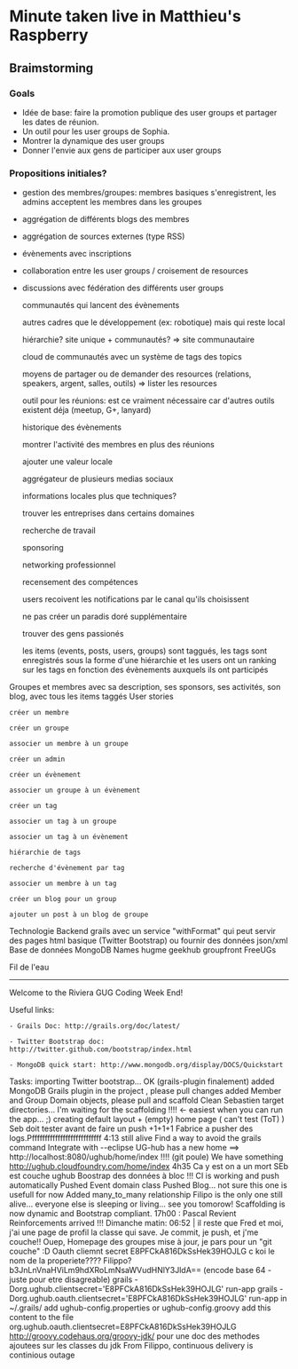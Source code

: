 Minute taken live in Matthieu's Raspberry
=========================================

Braimstorming
------------
### Goals
- Idée de base: faire la promotion publique des user groups et partager les dates de réunion.
- Un outil pour les user groups de Sophia.
- Montrer la dynamique des user groups
- Donner l'envie aux gens de participer aux user groups

### Propositions initiales?
- gestion des membres/groupes: membres basiques s'enregistrent, les admins acceptent les membres dans les groupes
- aggrégation de différents blogs des membres
- aggrégation de sources externes (type RSS)
- évènements avec inscriptions
- collaboration entre les user groups / croisement de resources
- discussions avec fédération des différents user groups

    communautés qui lancent des évènements

    autres cadres que le développement (ex: robotique) mais qui reste local

    hiérarchie? site unique + communautés? => site communautaire

    cloud de communautés avec un système de tags des topics

    moyens de partager ou de demander des resources (relations, speakers, argent, salles, outils) => lister les resources

    outil pour les réunions: est ce vraiment nécessaire car d'autres outils existent déja (meetup, G+, lanyard)

    historique des évènements

    montrer l'activité des membres en plus des réunions

    ajouter une valeur locale

    aggrégateur de plusieurs medias sociaux

    informations locales plus que techniques?

    trouver les entreprises dans certains domaines

    recherche de travail

    sponsoring

    networking professionnel

    recensement des compétences

    users recoivent les notifications par le canal qu'ils choisissent

    ne pas créer un paradis doré supplémentaire

    trouver des gens passionés

    les items (events, posts, users, groups) sont taggués, les tags sont enregistrés sous la forme d'une hiérarchie et les users ont un ranking sur les tags en fonction des évènements auxquels ils ont participés

Groupes et membres avec sa description, ses sponsors, ses activités, son blog, avec tous les items taggés
User stories

    créer un membre

    créer un groupe

    associer un membre à un groupe

    créer un admin

    créer un évènement

    associer un groupe à un évènement

    créer un tag

    associer un tag à un groupe

    associer un tag à un évènement

    hiérarchie de tags

    recherche d'évènement par tag

    associer un membre à un tag

    créer un blog pour un group

    ajouter un post à un blog de groupe

Technologie
Backend grails avec un service "withFormat" qui peut servir des pages html basique (Twitter Bootstrap) ou fournir des données json/xml
Base de données MongoDB
Names
hugme
geekhub
groupfront
FreeUGs

Fil de l'eau
***
Welcome to the Riviera GUG Coding Week End!


Useful links: 

    - Grails Doc: http://grails.org/doc/latest/

    - Twitter Bootstrap doc: http://twitter.github.com/bootstrap/index.html

    - MongoDB quick start: http://www.mongodb.org/display/DOCS/Quickstart

Tasks:
importing Twitter bootstrap... OK (grails-plugin finalement)
added MongoDB Grails plugin in the project , please pull changes 
added Member and Group Domain objects, please pull and scaffold 
Clean Sebastien target directories... 
I'm waiting for the scaffolding !!!! <- easiest when you can run the app... ;)
creating default layout + (empty) home page (  can't test (ToT)  )
Seb doit tester avant de faire un push +1+1+1
Fabrice a pusher des logs.Pfffffffffffffffffffffffffff
4:13 still alive
Find a way to avoid the grails command Integrate with --eclipse
UG-hub has a new home ==> http://localhost:8080/ughub/home/index  !!!! (git poule)
We have something http://ughub.cloudfoundry.com/home/index  4h35
Ca y est on a un mort SEb est couche
ughub Boostrap des données à bloc !!!
CI is working and push automatically
Pushed Event domain class
Pushed Blog... not sure this one is usefull for now
Added many_to_many relationship
Filipo is the only one still alive... everyone else is sleeping or living... see you tomorow!
Scaffolding is now dynamic and Bootstrap compliant.
17h00 : Pascal Revient
Reinforcements arrived !!!
Dimanche matin: 06:52 | il reste que Fred et moi, j'ai une page de profil la classe qui save. Je commit, je push, et j'me couche!!
Ouep, Homepage des groupes mise à jour, je pars pour un "git couche" :D
Oauth cliemnt secret 
E8PFCkA816DkSsHek39HOJLG
c koi le nom de la properiete????
Filippo?
b3JnLnVnaHViLm9hdXRoLmNsaWVudHNlY3JldA==
(encode base 64 - juste pour etre disagreable)
grails -Dorg.ughub.clientsecret='E8PFCkA816DkSsHek39HOJLG' run-app
grails -Dorg.ughub.oauth.clientsecret='E8PFCkA816DkSsHek39HOJLG' run-app
in ~/.grails/
add ughub-config.properties or ughub-config.groovy
add this content to the file
org.ughub.oauth.clientsecret=E8PFCkA816DkSsHek39HOJLG
http://groovy.codehaus.org/groovy-jdk/ pour une doc des methodes ajoutees sur les classes du jdk
From Filippo, continuous delivery is continious outage


